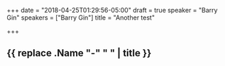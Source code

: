 +++
date = "2018-04-25T01:29:56-05:00"
draft = true
speaker = "Barry Gin"
speakers = ["Barry Gin"]
title = "Another test"

+++

## {{ replace .Name "-" " " | title }}
